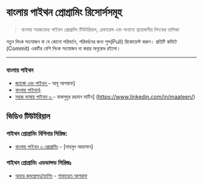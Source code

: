 # বাংলায় পাইথন প্রোগ্রামিং রিসোর্সসমূহ

> বাংলায় সহজবোধ্য পাইথন প্রোগ্রামিং টিউটরিয়াল, রেফারেন্স এবং অন্যান্য প্রয়োজনীয় লিংকের তালিকা

নতুন লিংক সংযোজন বা যে কোনো পরিবর্তন, পরিবর্ধনের জন্য পুল(Pull) রিকোয়েস্ট করুন। প্রতিটি কমিটে (Commit) একটির বেশি লিংক সংযোজন না করার অনুরোধ রইলো।

 

---

### বাংলায় পাইথন
* [জ্যাঙ্গো এবং পাইথন ](http://masnun.com/tutorials)  - আবু আশরাফ] 
* [বাংলায় পাইথন)](https://python.howtocode.com.bd/?fbclid=IwAR3WakbZDJpt4retznSS2PPjaytDCWnUdNQ95YB9nv0KF5BHOb1R65moG6s) 
* [সহজ ভাষায় পাইথন ৩ ](https://python.maateen.me)  -  মাকসুদুর রহমান মাটিন] (https://www.linkedin.com/in/maateen/)

## ভিডিও টিউটরিয়াল

### পাইথন প্রোগ্রামিং বিগিনার সিরিজ:

 
* [বাংলায় পাইথন ৩ প্রোগ্রামিং](https://bit.ly/2LuyVla?fbclid=IwAR2AfI2Kr7UpWqnP9laC4EpPegruFKQa1LJRR8xndnY1V47OqEeyFDeNawo) - [মাহমুদ আহাসান] 
    
### পাইথন প্রোগ্রামিং এডভান্সড সিরিজঃ

* [অ্যারে কমপ্রেশন/ম্যাপিং](http://www.shafaetsplanet.com/planetcoding/?p=1388) - [শাফায়েত আশরাফ](https://bd.linkedin.com/in/shafaetcsedu)
